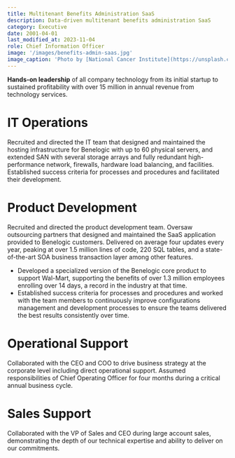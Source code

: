 ```yaml
---
title: Multitenant Benefits Administration SaaS
description: Data-driven multitenant benefits administration SaaS
category: Executive
date: 2001-04-01
last_modified_at: 2023-11-04
role: Chief Information Officer
image: '/images/benefits-admin-saas.jpg'
image_caption: 'Photo by [National Cancer Institute](https://unsplash.com/@nci)'
---
```


**Hands-on leadership** of all company technology from its initial startup to sustained profitability with over 15 million in annual revenue from technology services.

# IT Operations

Recruited and directed the IT team that designed and maintained the hosting infrastructure for Benelogic with up to 60 physical servers, and extended SAN with several storage arrays and fully redundant high-performance network, firewalls, hardware load balancing, and facilities. Established success criteria for processes and procedures and facilitated their development. 

# Product Development

Recruited and directed the product development team. Oversaw outsourcing partners that designed and maintained the SaaS application provided to Benelogic customers. Delivered on average four updates every year, peaking at over 1.5 million lines of code, 220 SQL tables, and a state-of-the-art SOA business transaction layer among other features.

* Developed a specialized version of the Benelogic core product to support Wal-Mart, supporting the benefits of over 1.3 million employees enrolling over 14 days, a record in the industry at that time.
* Established success criteria for processes and procedures and worked with the team members to continuously improve configurations management and development processes to ensure the teams delivered the best results consistently over time. 

# Operational Support 

Collaborated with the CEO and COO to drive business strategy at the corporate level including direct operational support. Assumed responsibilities of Chief Operating Officer for four months during a critical annual business cycle.

# Sales Support

Collaborated with the VP of Sales and CEO during large account sales, demonstrating the depth of our technical expertise and ability to deliver on our commitments.
